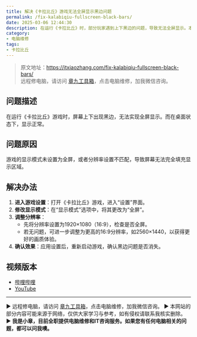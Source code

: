 ```yaml
---
title: 解决《卡拉比丘》游戏无法全屏显示黑边问题
permalink: /fix-kalabiqiu-fullscreen-black-bars/
date: 2025-03-06 12:44:30
description: 在运行《卡拉比丘》时，部分玩家遇到上下黑边的问题，导致无法全屏显示。本文介绍了该问题的原因，并提供了通过调整显示模式和分辨率来解决黑边问题的具体步骤。
category:
- 电脑维修
tags:
- 卡拉比丘
---
```


> 原文地址：<https://itxiaozhang.com/fix-kalabiqiu-fullscreen-black-bars/>  
> 远程修电脑，请访问 [章九工具箱](https://zhang9.com/)，点击电脑维修，加我微信咨询。 

## 问题描述  

在运行《卡拉比丘》游戏时，屏幕上下出现黑边，无法实现全屏显示。而在桌面状态下，显示正常。

## 问题原因  

游戏的显示模式未设置为全屏，或者分辨率设置不匹配，导致屏幕无法完全填充显示区域。

## 解决办法  

1. **进入游戏设置**：打开《卡拉比丘》游戏，进入“设置”界面。  
2. **修改显示模式**：在“显示模式”选项中，将其更改为“全屏”。  
3. **调整分辨率**：  
   - 先将分辨率设置为1920×1080（16:9），检查是否全屏。  
   - 若无问题，可进一步调整为更高的16:9分辨率，如2560×1440，以获得更好的画质体验。  
4. **确认效果**：应用设置后，重新启动游戏，确认黑边问题是否消失。

## 视频版本

- [哔哩哔哩](https://www.bilibili.com/video/BV1TyPuezEK1)
- [YouTube](https://www.youtube.com/@itxiaozhang)

---
▶ 远程修电脑，请访问 [章九工具箱](https://zhang9.com/)，点击电脑维修，加我微信咨询。 
▶ 本网站的部分内容可能来源于网络，仅供大家学习与参考，如有侵权请联系我核实删除。  
▶ **我是小章，目前全职提供电脑维修和IT咨询服务。如果您有任何电脑相关的问题，都可以问我噢。**  
